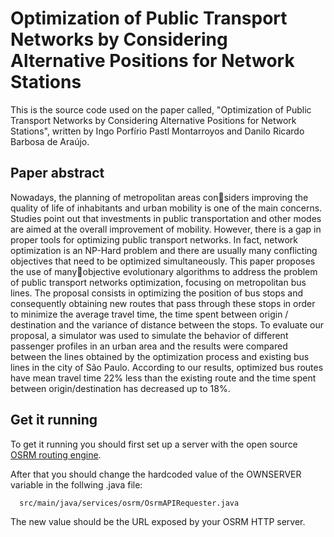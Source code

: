 
# Optimization of Public Transport Networks by Considering Alternative Positions for Network Stations

This is the source code used on the paper called, "Optimization of Public Transport Networks by Considering Alternative Positions for Network Stations", written by Ingo Porfírio Pastl Montarroyos and Danilo Ricardo Barbosa de Araújo.
## Paper abstract
Nowadays, the planning of metropolitan areas considers improving the quality of life of inhabitants and urban mobility is one of the main concerns. Studies point out that investments in public transportation and other modes are aimed at the overall improvement of mobility. However, there is a gap in proper tools for optimizing public transport networks. In fact, network optimization is an NP-Hard problem and there are usually many conflicting objectives that need to be optimized simultaneously. This paper proposes the use of manyobjective evolutionary algorithms to address the problem of public transport networks optimization, focusing on metropolitan bus lines. The proposal consists in optimizing the position of bus stops and consequently obtaining new routes that pass through these stops in order to minimize the average travel time, the time spent between origin / destination and the variance of distance between the stops. To evaluate our proposal, a simulator was used to simulate the behavior of different passenger profiles in an urban area and the results were compared between the lines obtained by the optimization process and existing bus lines in the city of São Paulo. According to our results, optimized bus routes have mean travel time 22% less than the existing route and the time spent between origin/destination has decreased up to 18%.
## Get it running

To get it running you should first set up a server with the open source [OSRM routing engine]([https://linktodocumentation](https://project-osrm.org/)).

After that you should change the hardcoded value of the OWNSERVER variable in the follwing .java file: 

```url
  src/main/java/services/osrm/OsrmAPIRequester.java
```

The new value should be the URL exposed by your OSRM HTTP server.
